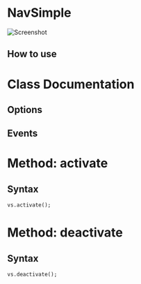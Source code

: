 NavSimple
=========



![Screenshot]()



How to use
----------


Class Documentation
===================

	

Options
-------

Events
------


Method: activate
===================



Syntax
------

	vs.activate();
	

Method: deactivate
===================



Syntax
------

	vs.deactivate();
	
